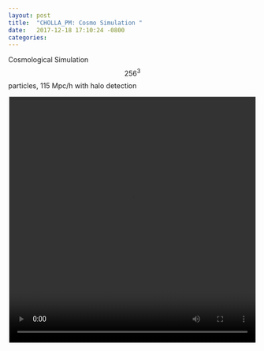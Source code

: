 ```yaml
---
layout: post
title:  "CHOLLA_PM: Cosmo Simulation "
date:   2017-12-18 17:10:24 -0800
categories:
---
```

Cosmological Simulation $$256^3$$ particles, 115 Mpc/h with halo detection


<div style="text-align: center">
<video src="{{ site.url }}assets/videos/density_cosmo_256_halos_mac.mp4" width="500" height="500" controls preload> </video>
</div>
